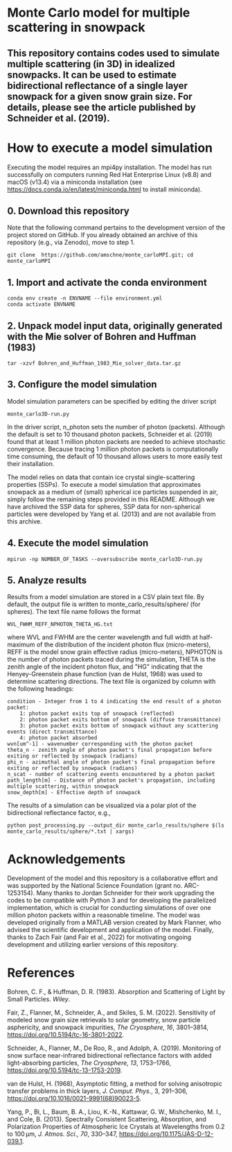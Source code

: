 Monte Carlo model for multiple scattering in snowpack
===============================================================================

This repository contains codes used to simulate multiple scattering (in 3D)
in idealized snowpacks. It can be used to estimate bidirectional reflectance
of a single layer snowpack for a given snow grain size. For details, please
see the article published by Schneider et al. (2019).
-------------------------------------------------------------------------------

# How to execute a model simulation
Executing the model requires an mpi4py installation. The model has run
successfully on computers running Red Hat Enterprise Linux (v8.8) and macOS (v13.4)
via a miniconda installation (see
https://docs.conda.io/en/latest/miniconda.html to install miniconda).

## 0. Download this repository
Note that the following command pertains to the development version of the
project stored on GitHub. If you already obtained an archive of this repository
(e.g., via Zenodo), move to step 1.
    
    git clone  https://github.com/amschne/monte_carloMPI.git; cd monte_carloMPI
## 1. Import and activate the conda environment
    conda env create -n ENVNAME --file environment.yml
    conda activate ENVNAME
## 2. Unpack model input data, originally generated with the Mie solver of Bohren and Huffman (1983)
    tar -xzvf Bohren_and_Huffman_1983_Mie_solver_data.tar.gz
## 3. Configure the model simulation
Model simulation parameters can be specified by editing the driver script
    
    monte_carlo3D-run.py
In the driver script, n_photon sets the number of photon (packets). Although
the default is set to 10 thousand photon packets, Schneider et al. (2019) found
that at least 1 million photon packets are needed to achieve stochastic convergence.
Because tracing 1 million photon packets is computationally time consuming,
the default of 10 thousand allows users to more easily test their installation.

The model relies on data that contain ice crystal single-scattering properties (SSPs).
To execute a model simulation that approximates snowpack as a medium of (small)
spherical ice particles suspended in air, simply follow the remaining steps
provided in this README. Although we have archived the SSP data for spheres,
SSP data for non-spherical particles were developed by Yang et al. (2013) and are
not available from this archive.

## 4. Execute the model simulation
    mpirun -np NUMBER_OF_TASKS --oversubscribe monte_carlo3D-run.py

## 5. Analyze results
Results from a model simulation are stored in a CSV plain text file. By default,
the output file is written to monte_carlo_results/sphere/ (for spheres). The text file
name follows the format

    WVL_FWHM_REFF_NPHOTON_THETA_HG.txt

where WVL and FWHM are the center wavelength and full width at half-maximum of the
distribution of the incident photon flux (micro-meters), REFF is the model snow
grain effective radius (micro-meters), NPHOTON is the number of photon packets
traced during the simulation, THETA is the zenith angle of the incident
photon flux, and "HG" indicating that the Henyey-Greenstein phase function
(van de Hulst, 1968) was used to determine scattering directions. The text file
is organized by column with the following headings:

    condition - Integer from 1 to 4 indicating the end result of a photon packet:
        1: photon packet exits top of snowpack (reflected)
        2: photon packet exits bottom of snowpack (diffuse transmittance)
        3: photon packet exits bottom of snowpack without any scattering events (direct transmittance)
        4: photon packet absorbed
    wvn[um^-1] - wavenumber corresponding with the photon packet 
    theta_n - zenith angle of photon packet's final propagation before exiting or reflected by snowpack (radians)
    phi_n - azimuthal angle of photon packet's final propagation before exiting or reflected by snowpack (radians)
    n_scat - number of scattering events encountered by a photon packet
    path_length[m] - Distance of photon packet's propagation, including multiple scattering, within snowpack
    snow_depth[m] - Effective depth of snowpack

The results of a simulation can be visualized via a polar plot of the bidirectional reflectance
factor, e.g., 

    python post_processing.py --output_dir monte_carlo_results/sphere $(ls monte_carlo_results/sphere/*.txt | xargs)

# Acknowledgements
Development of the model and this repository is a collaborative effort and was supported by the National Science
Foundation (grant no. ARC-1253154). Many thanks to Jordan Schneider for their work upgrading the codes to
be compatible with Python 3 and for developing the parallelized implementation, which is
crucial for conducting simulations of over one million photon packets within a reasonable timeline.
The model was developed originally from a MATLAB version created by Mark Flanner, who advised the
scientific development and application of the model. Finally, thanks to Zach Fair (and Fair et al., 2022)
for motivating ongoing development and utilizing earlier versions of this repository.

# References
Bohren, C. F., & Huffman, D. R. (1983). Absorption and Scattering of Light by Small Particles. _Wiley_.

Fair, Z., Flanner, M., Schneider, A., and Skiles, S. M. (2022). Sensitivity of modeled snow grain size retrievals to solar geometry, snow particle asphericity, and snowpack impurities, _The Cryosphere, 16_, 3801–3814, https://doi.org/10.5194/tc-16-3801-2022.

Schneider, A., Flanner, M., De Roo, R., and Adolph, A. (2019). Monitoring of snow surface near-infrared bidirectional reflectance factors with added light-absorbing particles, _The Cryosphere, 13_, 1753–1766, https://doi.org/10.5194/tc-13-1753-2019.

van de Hulst, H. (1968), Asymptotic fitting, a method for solving anisotropic transfer problems in thick layers, _J. Comput. Phys._, 3, 291–306, https://doi.org/10.1016/0021-9991(68)90023-5.

Yang, P., Bi, L., Baum, B. A., Liou, K.-N., Kattawar, G. W., Mishchenko, M. I., and Cole, B. (2013). Spectrally Consistent Scattering, Absorption, and Polarization Properties of Atmospheric Ice Crystals at Wavelengths from 0.2 to 100 µm, _J. Atmos. Sci., 70_, 330–347, https://doi.org/10.1175/JAS-D-12-039.1.
